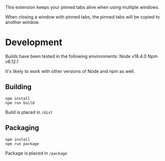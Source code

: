 This extension keeps your pinned tabs alive when using multiple windows.

When closing a window with pinned tabs, the pinned tabs will be copied to another window.

# Development
Builds have been tested in the following environments:
Node v18.4.0
Npm v8.12.1

It's likely to work with other versions of Node and npm as well.

## Building

```
npm install
npm run build
```

Build is placed in `/dist`

## Packaging

```
npm install
npm run package
```

Package is placed in `/package`

